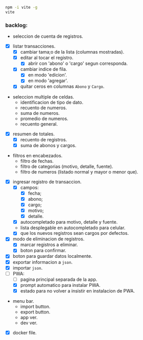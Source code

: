 ```bash
npm -i vite -g
vite
```

### backlog:
- seleccion de cuenta de registros.
- [x] listar transacciones.
     - [x] cambiar tama;o de la lista (columnas mostradas).
     - [x] editar al tocar el registro.
          - [x] abrir con 'abono' o 'cargo' segun corresponda.
     - [x] cambiar indice de fila.
          - [x] en modo 'edicion'.
          - [x] en modo 'agregar'.
     - [x] quitar ceros en columnas `Abono` y `Cargo`.
- seleccion multiple de celdas.
     - identificacion de tipo de dato.
     - recuento de numeros.
     - suma de numeros.
     - promedio de numeros.
     - recuento general.
- [x] resumen de totales.
     - [x] recuento de registros.
     - [x] suma de abonos y cargos.
- filtros en encabezados.
     - filtro de fechas.
     - filtro de categorias (motivo, detalle, fuente).
     - filtro de numeros (listado normal y mayor o menor que).
- [x] ingresar registro de transaccion.
     - [x] campos:
          - [x] fecha;
          - [x] abono;
          - [x] cargo;
          - [x] motivo;
          - [x] detalle.
     - [x] autocompletado para motivo, detalle y fuente.
     - lista desplegable en autocompletado para celular.
     - [x] que los nuevos registros sean cargos por defectos.
- [x] modo de eliminacion de registros.
     - [x] marcar registros a eliminar.
     - [x] boton para confirmar.
- [x] boton para guardar datos localmente.
- [x] exportar informacion a `json`.
- [x] importar `json`.
- [ ] PWA:
     - [ ] pagina principal separada de la app.
     - [x] prompt automatico para instalar PWA.
     - [x] estado para no volver a insistir en instalacion de PWA.
- menu bar.
     - import button.
     - export button.
     - app ver.
     - dev ver.
- [x] docker file.
